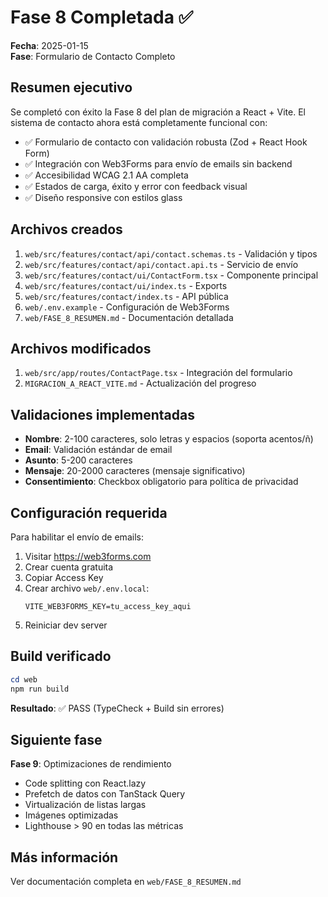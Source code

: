 # Fase 8 Completada ✅

**Fecha**: 2025-01-15  
**Fase**: Formulario de Contacto Completo

## Resumen ejecutivo

Se completó con éxito la Fase 8 del plan de migración a React + Vite. El sistema de contacto ahora está completamente funcional con:

- ✅ Formulario de contacto con validación robusta (Zod + React Hook Form)
- ✅ Integración con Web3Forms para envío de emails sin backend
- ✅ Accesibilidad WCAG 2.1 AA completa
- ✅ Estados de carga, éxito y error con feedback visual
- ✅ Diseño responsive con estilos glass

## Archivos creados

1. `web/src/features/contact/api/contact.schemas.ts` - Validación y tipos
2. `web/src/features/contact/api/contact.api.ts` - Servicio de envío
3. `web/src/features/contact/ui/ContactForm.tsx` - Componente principal
4. `web/src/features/contact/ui/index.ts` - Exports
5. `web/src/features/contact/index.ts` - API pública
6. `web/.env.example` - Configuración de Web3Forms
7. `web/FASE_8_RESUMEN.md` - Documentación detallada

## Archivos modificados

1. `web/src/app/routes/ContactPage.tsx` - Integración del formulario
2. `MIGRACION_A_REACT_VITE.md` - Actualización del progreso

## Validaciones implementadas

- **Nombre**: 2-100 caracteres, solo letras y espacios (soporta acentos/ñ)
- **Email**: Validación estándar de email
- **Asunto**: 5-200 caracteres
- **Mensaje**: 20-2000 caracteres (mensaje significativo)
- **Consentimiento**: Checkbox obligatorio para política de privacidad

## Configuración requerida

Para habilitar el envío de emails:

1. Visitar https://web3forms.com
2. Crear cuenta gratuita
3. Copiar Access Key
4. Crear archivo `web/.env.local`:
   ```
   VITE_WEB3FORMS_KEY=tu_access_key_aqui
   ```
5. Reiniciar dev server

## Build verificado

```powershell
cd web
npm run build
```

**Resultado**: ✅ PASS (TypeCheck + Build sin errores)

## Siguiente fase

**Fase 9**: Optimizaciones de rendimiento
- Code splitting con React.lazy
- Prefetch de datos con TanStack Query
- Virtualización de listas largas
- Imágenes optimizadas
- Lighthouse > 90 en todas las métricas

## Más información

Ver documentación completa en `web/FASE_8_RESUMEN.md`
